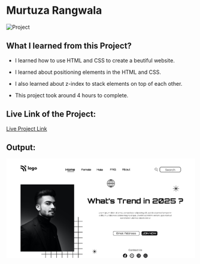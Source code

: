 # Murtuza Rangwala

![Project](https://img.shields.io/badge/Project-1-brightgreen)

## What I learned from this Project?

- I learned how to use HTML and CSS to create a beutiful website.

- I learned about positioning elements in the HTML and CSS.

- I also learned about z-index to stack elements on top of each other.

- This project took around 4 hours to complete.

## Live Link of the Project:

[Live Project Link](https://trendin2025.netlify.app/)

## Output:

![Trend in 2025?](./thumbnail.png "Trend in 2025?")
